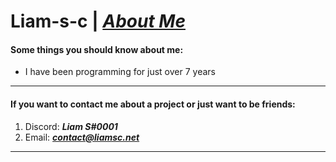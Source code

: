 # **Liam-s-c** | [*About Me*](http://liamsc.net/about-me)
#### Some things you should know about me:
- I have been programming for just over 7 years

------------

#### If you want to contact me about a project or just want to be friends:
1. Discord:  _**Liam S#0001**_
2.  Email:   _**contact@liamsc.net**_


------------







